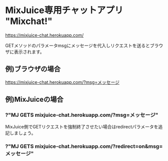 # MixJuice専用チャットアプリ "Mixchat!"
https://mixjuice-chat.herokuapp.com/

GETメソッドのパラメータmsgにメッセージを代入しリクエストを送るとブラウザに表示されます。

## 例)ブラウザの場合
https://mixjuice-chat.herokuapp.com/?msg=メッセージ

## 例)MixJuiceの場合
### ?"MJ GETS mixjuice-chat.herokuapp.com/?msg=メッセージ"

MixJuice側でGETリクエストを強制終了させたい場合はredirectパラメータを追記しましょう。
### ?"MJ GETS mixjuice-chat.herokuapp.com/?redirect=on&msg=メッセージ"
